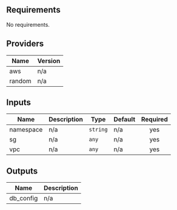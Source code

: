 ## Requirements

No requirements.

## Providers

| Name | Version |
|------|---------|
| aws | n/a |
| random | n/a |

## Inputs

| Name | Description | Type | Default | Required |
|------|-------------|------|---------|:--------:|
| namespace | n/a | `string` | n/a | yes |
| sg | n/a | `any` | n/a | yes |
| vpc | n/a | `any` | n/a | yes |

## Outputs

| Name | Description |
|------|-------------|
| db\_config | n/a |

